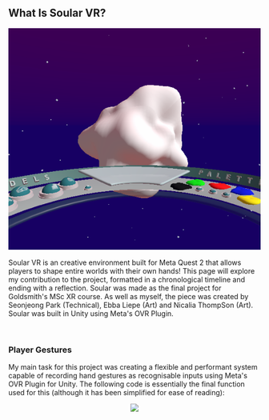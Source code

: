 ## What Is Soular VR?

<p align="center">
  <img src="/docs/assets/SoularVRBlankPlanet.png?raw=true" alt="An empty, white, planet-like object hovers in mid-air. A ring-shaped table holds different coloured paints on the right, with the label 'Palette', and on the right, multiple buttons with the label 'Models'"/>
</p>



Soular VR is an creative environment built for Meta Quest 2 that allows players to shape entire worlds with their own hands! This page will explore my contribution to the project, formatted in a chronological timeline and ending with a reflection. Soular was made as the final project for Goldsmith's MSc XR course. As well as myself, the piece was created by Seonjeong Park (Technical), Ebba Liepe (Art) and Nicalia ThompSon (Art). Soular was built in Unity using Meta's OVR Plugin.

&nbsp;
### Player Gestures

My main task for this project was creating a flexible and performant system capable of recording hand gestures as recognisable inputs using Meta's OVR Plugin for Unity. The following code is essentially the final function used for this (although it has been simplified for ease of reading):

<p align="center">
  <img src="SoularVRProject/docs/assets/PlayerGestureCarbonSnippet.png?raw=true">
</p>

